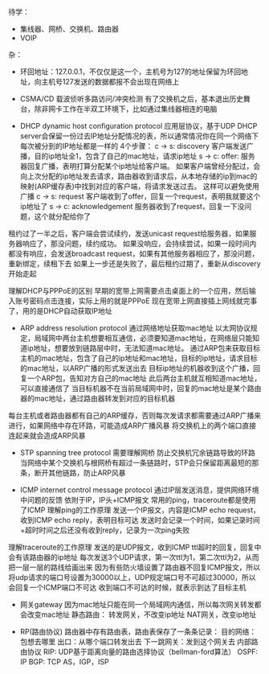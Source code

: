 待学：
- 集线器、网桥、交换机、路由器
- VOIP

杂：
- 环回地址：127.0.0.1，不仅仅是这一个，主机号为127的地址保留为环回地址，向主机号127发送的数据都报不会出现在网络上


- CSMA/CD
载波侦听多路访问/冲突检测
有了交换机之后，基本退出历史舞台，除非网卡工作在半双工环境下，比如通过集线器相连的电脑



- DHCP
dynamic host configuration protocol
应用层协议，基于UDP
DHCP server会保留一份过去IP地址分配情况的表，所以通常情况你在同一个网络下每次被分到的IP地址都是一样的
4个步骤：
c -> s: discovery
客户端发送广播，目的ip地址全1，包含了自己的mac地址，请求ip地址
s -> c: offer:
服务器回复广播，表明打算分配某个ip地址给客户端。
如果客户端曾经分配过，会向上次分配的ip地址发去请求，路由器收到请求后，从本地存储的ip到mac的映射(ARP缓存表)中找到对应的客户端，将请求发送过去。
这样可以避免使用广播
c -> s: request
客户端收到了offer，回复一个request，表明我就要这个ip地址了
s -> c: acknowledgement
服务器收到了request，回复一下没问题，这个就分配给你了

租约过了一半之后，客户端会尝试续约，发送unicast request给服务器，如果服务器响应了，那没问题，续约成功。
如果没响应，会持续尝试，如果一段时间内都没有响应，会发送broadcast request，如果有其他服务器相应了，那没问题，重新绑定，续租下去
如果上一步还是失败了，最后租约过期了，重新从discovery开始走起

理解DHCP与PPPoE的区别
早期的宽带上网需要点击桌面上的一个应用，然后输入账号密码点击连接，实际上用的就是PPPoE
现在宽带上网直接插上网线就完事了，用的是DHCP自动获取IP地址


- ARP
address resolution protocol
通过网络地址获取mac地址
以太网协议规定，局域网中两台主机想要相互通信，必须要知道mac地址，在网络层只能知道ip地址，想要放到链路层中时，无法知道mac地址。
通过ARP包来获取目标主机的mac地址，包含了自己的ip地址和mac地址，目标的ip地址，请求目标的mac地址，以ARP广播的形式发送出去
目标ip地址的机器收到这个广播，回复一个ARP包，告知对方自己的mac地址
此后两台主机就互相知道mac地址，可以直接通信了
当目标机器不在当前局域网中时，回复的mac地址是某个路由器的mac地址，通过路由器转发到对应的目标机器

每台主机或者路由器都有自己的ARP缓存，否则每次发请求都需要通过ARP广播来进行，如果网络中存在环路，可能造成ARP广播风暴
将交换机上的两个端口直接连起来就会造成ARP风暴


- STP
spanning tree protocol
需要理解网桥
防止交换机冗余链路导致的环路
当网络中某个交换机与根网桥有超过一条链路时，STP会只保留距离最短的那条，断开其他链路，防止ARP风暴


- ICMP
internet control message protocol
通过IP层发送消息，提供网络环境中问题的反馈
依附于IP，IP头+ICMP报文
常用的ping，traceroute都是使用了ICMP
理解ping的工作原理
发送一个IP报文，内容是ICMP echo request，收到ICMP echo reply，表明目标可达
发送时会记录一个时间，如果记录时间+超时时间之后还没有收到reply，记录为一次ping失败

理解traceroute的工作原理
发送的是UDP报文，收到ICMP ttl超时的回复，回复中会有该路由器的ip地址
每次发送3个UDP请求，第一次ttl为1，第二次ttl为2，从而把一层一层的路线给画出来
因为有些防火墙设置了路由器不回复ICMP报文，所以将udp请求的端口号设置为30000以上，UDP规定端口号不可超过30000，所以会回复一个ICMP端口不可达
收到端口不可达的时候，就表示到达了目标主机


- 网关gateway
因为mac地址只能在同一个局域网内通信，所以每次网关转发都会改变mac地址
静态路由：
转发网关，不改变ip地址
NAT网关，改变ip地址


- RP(路由协议)
路由器中存有路由表，路由表保存了一条条记录：
目的网络：包想去哪里
出口：从哪个端口转发出去
下一跳网关：发到这个网关去
内部路由协议
RIP: UDP基于距离向量的路由选择协议（bellman-ford算法）
OSPF: IP
BGP: TCP
AS，IGP，ISP